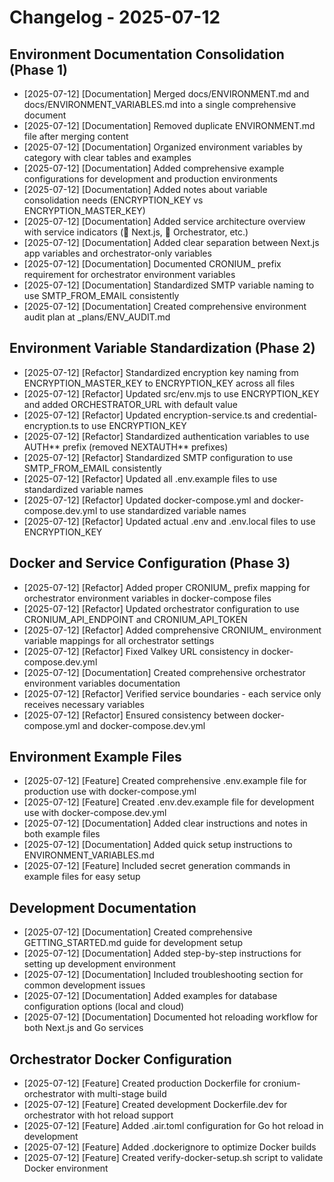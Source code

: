 # Changelog - 2025-07-12

## Environment Documentation Consolidation (Phase 1)

- [2025-07-12] [Documentation] Merged docs/ENVIRONMENT.md and docs/ENVIRONMENT_VARIABLES.md into a single comprehensive document
- [2025-07-12] [Documentation] Removed duplicate ENVIRONMENT.md file after merging content
- [2025-07-12] [Documentation] Organized environment variables by category with clear tables and examples
- [2025-07-12] [Documentation] Added comprehensive example configurations for development and production environments
- [2025-07-12] [Documentation] Added notes about variable consolidation needs (ENCRYPTION_KEY vs ENCRYPTION_MASTER_KEY)
- [2025-07-12] [Documentation] Added service architecture overview with service indicators (📱 Next.js, 🎯 Orchestrator, etc.)
- [2025-07-12] [Documentation] Added clear separation between Next.js app variables and orchestrator-only variables
- [2025-07-12] [Documentation] Documented CRONIUM\_ prefix requirement for orchestrator environment variables
- [2025-07-12] [Documentation] Standardized SMTP variable naming to use SMTP_FROM_EMAIL consistently
- [2025-07-12] [Documentation] Created comprehensive environment audit plan at \_plans/ENV_AUDIT.md

## Environment Variable Standardization (Phase 2)

- [2025-07-12] [Refactor] Standardized encryption key naming from ENCRYPTION_MASTER_KEY to ENCRYPTION_KEY across all files
- [2025-07-12] [Refactor] Updated src/env.mjs to use ENCRYPTION_KEY and added ORCHESTRATOR_URL with default value
- [2025-07-12] [Refactor] Updated encryption-service.ts and credential-encryption.ts to use ENCRYPTION_KEY
- [2025-07-12] [Refactor] Standardized authentication variables to use AUTH*\* prefix (removed NEXTAUTH*\* prefixes)
- [2025-07-12] [Refactor] Standardized SMTP configuration to use SMTP_FROM_EMAIL consistently
- [2025-07-12] [Refactor] Updated all .env.example files to use standardized variable names
- [2025-07-12] [Refactor] Updated docker-compose.yml and docker-compose.dev.yml to use standardized variable names
- [2025-07-12] [Refactor] Updated actual .env and .env.local files to use ENCRYPTION_KEY

## Docker and Service Configuration (Phase 3)

- [2025-07-12] [Refactor] Added proper CRONIUM\_ prefix mapping for orchestrator environment variables in docker-compose files
- [2025-07-12] [Refactor] Updated orchestrator configuration to use CRONIUM_API_ENDPOINT and CRONIUM_API_TOKEN
- [2025-07-12] [Refactor] Added comprehensive CRONIUM\_ environment variable mappings for all orchestrator settings
- [2025-07-12] [Refactor] Fixed Valkey URL consistency in docker-compose.dev.yml
- [2025-07-12] [Documentation] Created comprehensive orchestrator environment variables documentation
- [2025-07-12] [Refactor] Verified service boundaries - each service only receives necessary variables
- [2025-07-12] [Refactor] Ensured consistency between docker-compose.yml and docker-compose.dev.yml

## Environment Example Files

- [2025-07-12] [Feature] Created comprehensive .env.example file for production use with docker-compose.yml
- [2025-07-12] [Feature] Created .env.dev.example file for development use with docker-compose.dev.yml
- [2025-07-12] [Documentation] Added clear instructions and notes in both example files
- [2025-07-12] [Documentation] Added quick setup instructions to ENVIRONMENT_VARIABLES.md
- [2025-07-12] [Feature] Included secret generation commands in example files for easy setup

## Development Documentation

- [2025-07-12] [Documentation] Created comprehensive GETTING_STARTED.md guide for development setup
- [2025-07-12] [Documentation] Added step-by-step instructions for setting up development environment
- [2025-07-12] [Documentation] Included troubleshooting section for common development issues
- [2025-07-12] [Documentation] Added examples for database configuration options (local and cloud)
- [2025-07-12] [Documentation] Documented hot reloading workflow for both Next.js and Go services

## Orchestrator Docker Configuration

- [2025-07-12] [Feature] Created production Dockerfile for cronium-orchestrator with multi-stage build
- [2025-07-12] [Feature] Created development Dockerfile.dev for orchestrator with hot reload support
- [2025-07-12] [Feature] Added .air.toml configuration for Go hot reload in development
- [2025-07-12] [Feature] Added .dockerignore to optimize Docker builds
- [2025-07-12] [Feature] Created verify-docker-setup.sh script to validate Docker environment
